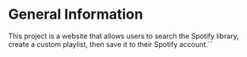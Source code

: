 # General Information 

This project is a website that allows users to search the Spotify library, create a custom playlist, then save it to their Spotify account.``